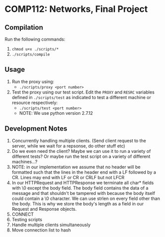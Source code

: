 # COMP112: Networks, Final Project

## Compilation
Run the following commands:
1. `chmod u+x ./scripts/*`
2. `./scripts/compile`

## Usage
1. Run the proxy using:
    * `./scripts/proxy <port number>`
2. Test the proxy using our test script. Edit the `PROXY` and `RESRC` variables defined in `./scripts/test` as indicated to test a different machine or resource respectively:
    * `./scripts/test <port number>`
    * NOTE: We use python version 2.7.12

## Development Notes

1. Concurrently handling multiple clients. (Send client request to the server, while we
   wait for a repsonse, do other stuff etc)
2. Do we even need the client? Maybe we can use it to run a variety of different tests? Or maybe run the test script on a variety of different machines...?
3. NOTE: in our implementation we assume that no header will be formatted such that the lines in the header end with a LF followed by a CR. Lines may end with LF or CR or CRLF but not LFCR
4. In our HTTPRequest and HTTPResponse we terminate all char* fields with \0 except the body field. The body field contains the data of a message and that shouldn't be tampered with because the body itself could contain a \0 character. We can use strlen on every field other than the body. This is why we store the body's length as a field in our Request and Response objects.
5. CONNECT
6. Testing scripts
7. Handle multiple clients simultaneously
8. Move connection list to hash
